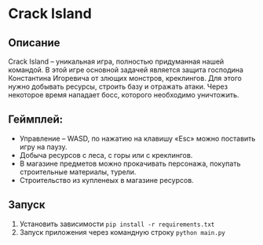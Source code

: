 # Crack Island

## Описание

 Crack Island – уникальная игра, полностью придуманная нашей командой. В этой игре основной задачей является защита господина Константина Игоревича от злющих монстров, креклингов. Для этого нужно добывать ресурсы, строить базу и отражать атаки. Через некоторое время нападает босс, которого необходимо уничтожить.


##  Геймплей:
 - Управление – WASD, по нажатию на клавишу «Esc» можно поставить игру на паузу. 
 - Добыча ресурсов с леса, с горы или с креклингов. 
 - В магазине предметов можно прокачивать персонажа, покупать строительные материалы, турели. 
 - Строительство из купленеых в магазине ресурсов.


## Запуск
1. Установить зависимости `pip install -r requirements.txt`
2. Запуск приложения через командную строку `python main.py`